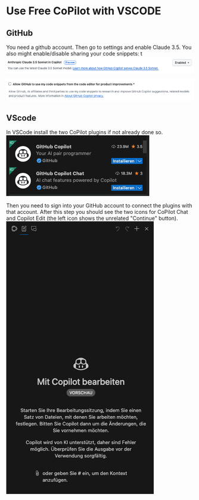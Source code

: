 # Use Free CoPilot with VSCODE

## GitHub
You need a github account. Then go to settings and enable Claude 3.5. You also might enable/disable sharing your code snippets:
t
![github_copilot_enable_claude35.png](images/github_copilot_enable_claude35.png)

![allow_github_copilot.png](images/allow_github_copilot.png)

## VScode

In VSCode install the two CoPilot plugins if not already done so.
![vsstudio plugins for copilot.png](images/vsstudio%20plugins%20for%20copilot.png)

Then you need to sign into your GitHub account to connect the plugins with that account. After this step you should see 
the two icons for CoPilot Chat and Copilot Edit (the left icon shows the unrelated "Continue" button).
![copilot edit window.png](images/copilot%20edit%20window.png)
